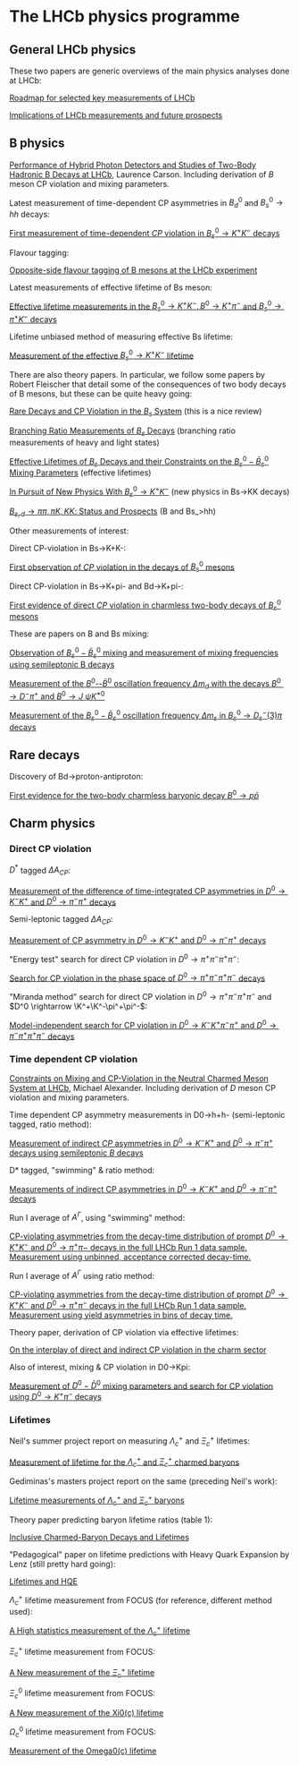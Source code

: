 # The LHCb physics programme

## General LHCb physics

These two papers are generic overviews of the main physics analyses done at LHCb:

[Roadmap for selected key measurements of LHCb](http://inspirehep.net/record/840887)

[Implications of LHCb measurements and future prospects](http://inspirehep.net/record/1127719)

## B physics

[Performance of Hybrid Photon Detectors and Studies of Two-Body Hadronic B Decays at LHCb](https://cds.cern.ch/record/1232049/files/CERN-THESIS-2010-004.pdf), Laurence Carson. Including derivation of $B$ meson CP violation and mixing parameters. 

Latest measurement of time-dependent CP asymmetries in $B_d^0$ and $B_s^0 \rightarrow hh$ decays:

[First measurement of time-dependent $CP$ violation in $B^0_s \rightarrow K^+K^−$ decays](http://inspirehep.net/record/1246901)

Flavour tagging:

[Opposite-side flavour tagging of B mesons at the LHCb experiment](http://inspirehep.net/record/1090061)

Latest measurements of effective lifetime of Bs meson:

[Effective lifetime measurements in the $B_s^0 \rightarrow K^+K^− , B^0 \rightarrow K^+\pi^−$ and $B_s^0 \rightarrow \pi^+K^−$ decays](http://inspirehep.net/record/1303541)

Lifetime unbiased method of measuring effective Bs lifetime:

[Measurement of the effective $B_s^0 \rightarrow K^+ K^-$ lifetime](http://inspirehep.net/record/1123798)

There are also theory papers. In particular, we follow some papers by Robert Fleischer that detail some of the consequences of two body decays of B mesons, but these can be quite heavy going:

[Rare Decays and CP Violation in the $B_s$ System](http://inspirehep.net/record/1225118) (this is a nice review)

[Branching Ratio Measurements of $B_s$ Decays](http://inspirehep.net/record/1107732) (branching ratio measurements of heavy and light states)

[Effective Lifetimes of $B_s$ Decays and their Constraints on the $B^0_s-\bar{B}^0_s$ Mixing Parameters](http://inspirehep.net/record/928287) (effective lifetimes)

[In Pursuit of New Physics With $B^0_s \rightarrow K^+K^−$](http://inspirehep.net/record/875565) (new physics in Bs->KK decays)

[$B_{s,d}\rightarrow \pi\pi,\pi K,KK$: Status and Prospects](http://inspirehep.net/record/750118) (B and Bs_>hh)


Other measurements of interest:

Direct CP-violation in Bs->K+K-:

[First observation of $CP$ violation in the decays of $B^0_s$ mesons](http://inspirehep.net/record/1229496)

Direct CP-violation in Bs->K+pi- and Bd->K+pi-:

[First evidence of direct $CP$ violation in charmless two-body decays of $B^0_s$ mesons](http://inspirehep.net/record/1090895)


These are papers on B and Bs mixing:

[Observation of $B^0_s-\bar{B}^0_s$ mixing and measurement of mixing frequencies using semileptonic B decays](http://inspirehep.net/record/1246784)

[Measurement of the $B^0$--$\bar B^0$ oscillation frequency $\Delta m_d$ with the decays $B^0 \to D^- \pi^+$ and $B^0 \to J\ \psi K^{*0}$](http://inspirehep.net/record/1193340)

[Measurement of the $B^0_s - \bar{B}^0_s$ oscillation frequency $\Delta m_s$ in $B^0_s \to D_s^-(3) \pi$ decays](http://inspirehep.net/record/1082063)

## Rare decays

Discovery of Bd->proton-antiproton:

[First evidence for the two-body charmless baryonic decay $B^0 \to p \bar{p}$](http://inspirehep.net/record/1246367)

## Charm physics

### Direct CP violation

$D^*$ tagged $\Delta A_{CP}$:

[Measurement of the difference of time-integrated CP asymmetries in $D^0\rightarrow K^−K^+$ and $D^0\rightarrow\pi^−\pi^+$ decays](https://cds.cern.ch/record/2130762?ln=en)

Semi-leptonic tagged $\Delta A_{CP}$:

[Measurement of CP asymmetry in $D^0\rightarrow K^−K^+$ and $D^0\rightarrow \pi^−\pi^+$ decays](https://cds.cern.ch/record/1700967)

"Energy test" search for direct CP violation in $D^0 \rightarrow \pi^+\pi^-\pi^+\pi^-$:

[Search for CP violation in the phase space of $D^0\rightarrow \pi^+\pi^−\pi^+\pi^−$ decays](https://cds.cern.ch/record/2209546)

"Miranda method" search for direct CP violation in $D^0 \rightarrow \pi^+\pi^-\pi^+\pi^-$ and $D^0 \rightarrow \K^+\K^-\pi^+\pi^-$:

[Model-independent search for CP violation in $D^0\rightarrow K^−K^+\pi^−\pi^+$ and $D^0\rightarrow \pi^−\pi^+\pi^+\pi^−$ decays](https://cds.cern.ch/record/1577360?ln=en)

### Time dependent CP violation

[Constraints on Mixing and CP-Violation in the Neutral Charmed Meson System at LHCb](https://cds.cern.ch/record/1494111/files/Thesis-2012-Alexander.pdf), Michael Alexander. Including derivation of $D$ meson CP violation and mixing parameters.

Time dependent CP asymmetry measurements in D0->h+h- (semi-leptonic tagged, ratio method):

[Measurement of indirect $CP$ asymmetries in $D^0\rightarrow K^-K^+$ and $D^0\rightarrow \pi^-\pi^+$ decays using semileptonic $B$ decays](http://arxiv.org/abs/1501.06777)

D* tagged, "swimming" & ratio method:

[Measurements of indirect CP asymmetries in $D^0\to K^-K^+$ and $D^0\to\pi^-\pi^+$ decays](http://arxiv.org/pdf/1310.7201.pdf)

Run I average of $A^\Gamma$, using "swimming" method:

[CP-violating asymmetries from the decay-time distribution of prompt $D^0\rightarrow K^+K^−$ and $D^0\rightarrow \pi^+\pi−$ decays in the full LHCb Run 1 data sample. Measurement using unbinned, acceptance corrected decay-time.](https://cds.cern.ch/record/2220093)

Run I average of $A^\Gamma$ using ratio method:

[CP-violating asymmetries from the decay-time distribution of prompt $D^0\rightarrow K^+K^−$ and $D^0\rightarrow \pi^+\pi^−$ decays in the full LHCb Run 1 data sample. Measurement using yield asymmetries in bins of decay time.](https://cds.cern.ch/record/2220079)

Theory paper, derivation of CP violation via effective lifetimes:

[On the interplay of direct and indirect CP violation in the charm sector](http://arxiv.org/abs/1111.6515)

Also of interest, mixing & CP violation in D0->Kpi:

[Measurement of $D^0-\bar{D}^0$ mixing parameters and search for CP violation using $D^0\rightarrow K^+\pi^-$ decays](http://arxiv.org/abs/1309.6534)

### Lifetimes

Neil's summer project report on measuring $\Lambda_c^+$ and $\Xi_c^+$ lifetimes:

[Measurement of lifetime for the $\Lambda_c^+$ and $\Xi_c^+$ charmed baryons](http://ppewww.physics.gla.ac.uk/~malexander/teaching/reading-list/2016-NWarrack-CharmedHadronLifetime.pdf)

Gediminas's masters project report on the same (preceding Neil's work):

[Lifetime measurements of $\Lambda_c^+$ and $\Xi_c^+$ baryons](http://ppewww.physics.gla.ac.uk/~malexander/teaching/reading-list/2016-GSarpis_Final_Report_1106143s_BaryonLifetimeMeasurements.pdf)

Theory paper predicting baryon lifetime ratios (table 1):

[Inclusive Charmed-Baryon Decays and Lifetimes](http://arxiv.org/pdf/hep-ph/9704445v2.pdf)

"Pedagogical" paper on lifetime predictions with Heavy Quark Expansion by Lenz (still pretty hard going):

[Lifetimes and HQE](http://arxiv.org/pdf/1405.3601v1.pdf)

$\Lambda_c^+$ lifetime measurement from FOCUS (for reference, different method used):

[A High statistics measurement of the $\Lambda^+_c$ lifetime](http://inspirehep.net/record/582481)

$\Xi_c^+$ lifetime measurement from FOCUS:

[A New measurement of the $\Xi^+_c$ lifetime](http://inspirehep.net/record/563670)

$\Xi_c^0$ lifetime measurement from FOCUS:

[A New measurement of the Xi0(c) lifetime](http://inspirehep.net/record/589409)

$\Omega_c^0$ lifetime measurement from FOCUS:

[Measurement of the Omega0(c) lifetime](http://inspirehep.net/record/613856)